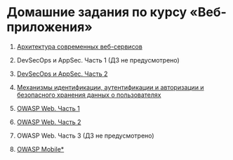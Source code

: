 # Домашние задания по курсу «Веб-приложения»

1. [Архитектура современных веб-сервисов](01_arch)

2. DevSecOps и AppSec. Часть 1 (ДЗ не предусмотрено)

3. [DevSecOps и AppSec. Часть 2](03_devsecops)

4. [Механизмы идентификации, аутентификации и авторизации и безопасного хранения данных о пользователях](02_auth)

5. [OWASP Web. Часть 1](05_owasp)

6. [OWASP Web. Часть 2](06_owasp)

7. OWASP Web. Часть 3 (ДЗ не предусмотрено)

8. [OWASP Mobile*](08_owasp_mobile)
